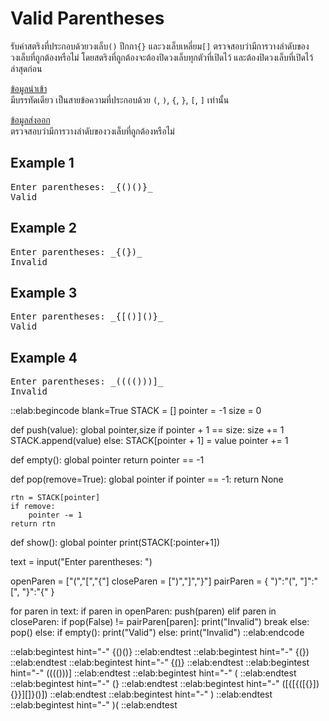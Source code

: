 # Valid Parentheses

รับค่าสตริงที่ประกอบด้วยวงเล็บ`()` ปีกกา`{}` และวงเล็บเหลี่ยม`[]` ตรวจสอบว่ามีการวางลำดับของวงเล็บที่ถูกต้องหรือไม่ โดยสตริงที่ถูกต้องจะต้องปิดวงเล็บทุกตัวที่เปิดไว้ และต้องปิดวงเล็บที่เปิดไว้ล่าสุดก่อน

<u>ข้อมูลนำเข้า</u>  
มีบรรทัดเดียว เป็นสายข้อความที่ประกอบด้วย `(`, `)`, `{`, `}`, `[`, `]` เท่านั้น

<u>ข้อมูลส่งออก</u>  
ตรวจสอบว่ามีการวางลำดับของวงเล็บที่ถูกต้องหรือไม่

## Example 1
<pre class="output">
Enter parentheses: _{()()}_  
Valid
</pre>

## Example 2
<pre class="output">
Enter parentheses: _{(})_
Invalid
</pre>

## Example 3
<pre class="output">
Enter parentheses: _{[()]()}_
Valid
</pre>

## Example 4
<pre class="output">
Enter parentheses: _(((()))]_
Invalid
</pre>

::elab:begincode blank=True
STACK = []
pointer = -1
size = 0

def push(value):
    global pointer,size
    if pointer + 1 == size:
        size += 1
        STACK.append(value)
    else:
        STACK[pointer + 1] = value
    pointer += 1

def empty():
    global pointer
    return pointer == -1

def pop(remove=True):
    global pointer
    if pointer == -1:
        return None

    rtn = STACK[pointer]
    if remove:
        pointer -= 1
    return rtn

def show():
    global pointer
    print(STACK[:pointer+1])

text = input("Enter parentheses: ")

openParen = ["(","[","{"]
closeParen = [")","]","}"]
pairParen = {
    ")":"(",
    "]":"[",
    "}":"{"
}

for paren in text:
    if paren in openParen:
        push(paren)
    elif paren in closeParen:
        if pop(False) != pairParen[paren]:
            print("Invalid")
            break
        else:
            pop()
else:
    if empty():
        print("Valid")
    else:
        print("Invalid")
::elab:endcode

::elab:begintest hint="-"
{()()}
::elab:endtest
::elab:begintest hint="-"
{(})
::elab:endtest
::elab:begintest hint="-"
{[()]()}
::elab:endtest
::elab:begintest hint="-"
(((()))]
::elab:endtest
::elab:begintest hint="-"
(
::elab:endtest
::elab:begintest hint="-"
(}
::elab:endtest
::elab:begintest hint="-"
([{[{([{}]){}}][]}()])
::elab:endtest
::elab:begintest hint="-"
)
::elab:endtest
::elab:begintest hint="-"
)(
::elab:endtest